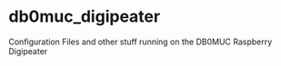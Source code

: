 # db0muc_digipeater

Configuration Files and other stuff running on the DB0MUC Raspberry Digipeater
